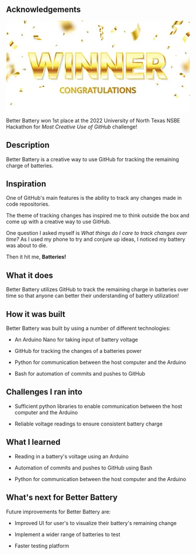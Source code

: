 ## Acknowledgements
<img align="center" alt="award" height= "250" width="1100" src="images/award.PNG"/>

Better Battery won 1st place at the 2022 University of North Texas NSBE Hackathon for *Most Creative Use of GitHub* challenge!

## Description

Better Battery is a creative way to use GitHub for tracking the remaining charge of batteries.

## Inspiration

One of GitHub's main features is the ability to track any changes made in code repositories.

The theme of tracking changes has inspired me to think outside the box and come up with a creative way to use GitHub.

One question I asked myself is _What things do I care to track changes over time?_
As I used my phone to try and conjure up ideas, I noticed my battery was about to die.

Then it hit me, **Batteries!**

## What it does

Better Battery utilizes GitHub to track the remaining charge in batteries over time so that anyone can better their understanding of battery utilization!

## How it was built

Better Battery was built by using a number of different technologies:

- An Arduino Nano for taking input of battery voltage

- GitHub for tracking the changes of a batteries power

- Python for communication between the host computer and the Arduino

- Bash for automation of commits and pushes to GitHub

## Challenges I ran into

- Sufficient python libraries to enable communication between the host computer and the Arduino

- Reliable voltage readings to ensure consistent battery charge

## What I learned

- Reading in a battery's voltage using an Arduino

- Automation of commits and pushes to GitHub using Bash

- Python for communication between the host computer and the Arduino

## What's next for Better Battery

Future improvements for Better Battery are:

- Improved UI for user's to visualize their battery's remaining change

- Implement a wider range of batteries to test

- Faster testing platform
